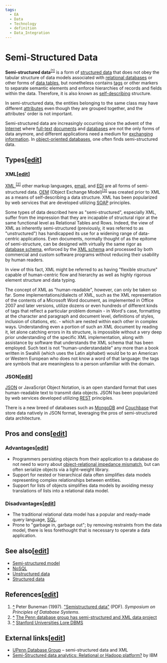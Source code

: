 ```yaml
---
tags:
  - EA
  - Data
  - Technology
  - definition
  - Data_Integration
---
```


# Semi-Structured Data
**Semi-structured data**<sup id="cite_ref-1"><a href="https://en.wikipedia.org/wiki/Semi-structured_data#cite_note-1">[1]</a></sup> is a form of [structured data](https://en.wikipedia.org/wiki/Structured_data "Structured data") that does not obey the tabular structure of data models associated with [relational databases](https://en.wikipedia.org/wiki/Relational_database "Relational database") or other forms of [data tables](https://en.wikipedia.org/wiki/Table_(database) "Table (database)"), but nonetheless contains [tags](https://en.wikipedia.org/wiki/Tag_(metadata) "Tag (metadata)") or other markers to separate semantic elements and enforce hierarchies of records and fields within the data. Therefore, it is also known as [self-describing](https://en.wikipedia.org/wiki/Self-describing "Self-describing") structure.

In semi-structured data, the entities belonging to the same class may have different [attributes](https://en.wikipedia.org/wiki/Attribute_(research) "Attribute (research)") even though they are grouped together, and the attributes' order is not important.

Semi-structured data are increasingly occurring since the advent of the [Internet](https://en.wikipedia.org/wiki/Internet "Internet") where [full-text](https://en.wikipedia.org/wiki/Full-text "Full-text") [documents](https://en.wikipedia.org/wiki/Documents "Documents") and [databases](https://en.wikipedia.org/wiki/Databases "Databases") are not the only forms of data anymore, and different applications need a medium for [exchanging information](https://en.wikipedia.org/wiki/Information_exchange "Information exchange"). In [object-oriented databases](https://en.wikipedia.org/wiki/Object_database "Object database"), one often finds semi-structured data.

## Types\[[edit](https://en.wikipedia.org/w/index.php?title=Semi-structured_data&action=edit&section=1 "Edit section: Types")\]

### XML\[[edit](https://en.wikipedia.org/w/index.php?title=Semi-structured_data&action=edit&section=2 "Edit section: XML")\]

[XML](https://en.wikipedia.org/wiki/XML "XML"),<sup id="cite_ref-2"><a href="https://en.wikipedia.org/wiki/Semi-structured_data#cite_note-2">[2]</a></sup> other markup languages, [email](https://en.wikipedia.org/wiki/Email "Email"), and [EDI](https://en.wikipedia.org/wiki/Electronic_Data_Interchange "Electronic Data Interchange") are all forms of semi-structured data. [OEM](https://en.wikipedia.org/wiki/Object_Exchange_Model "Object Exchange Model") (Object Exchange Model)<sup id="cite_ref-3"><a href="https://en.wikipedia.org/wiki/Semi-structured_data#cite_note-3">[3]</a></sup> was created prior to XML as a means of self-describing a data structure. XML has been popularized by web services that are developed utilizing [SOAP](https://en.wikipedia.org/wiki/SOAP "SOAP") principles.

Some types of data described here as "semi-structured", especially XML, suffer from the impression that they are incapable of structural rigor at the same functional level as Relational Tables and Rows. Indeed, the view of XML as inherently semi-structured (previously, it was referred to as "unstructured") has handicapped its use for a widening range of data-centric applications. Even documents, normally thought of as the epitome of semi-structure, can be designed with virtually the same rigor as [database schema](https://en.wikipedia.org/wiki/Database_schema "Database schema"), enforced by the [XML schema](https://en.wikipedia.org/wiki/XML_schema "XML schema") and processed by both commercial and custom software programs without reducing their usability by human readers.

In view of this fact, XML might be referred to as having "flexible structure" capable of human-centric flow and hierarchy as well as highly rigorous element structure and data typing.

The concept of XML as "human-readable", however, can only be taken so far. Some implementations/dialects of XML, such as the XML representation of the contents of a Microsoft Word document, as implemented in Office 2007 and later versions, utilize dozens or even hundreds of different kinds of tags that reflect a particular problem domain - in Word's case, formatting at the character and paragraph and document level, definitions of styles, inclusion of citations, etc. - which are nested within each other in complex ways. Understanding even a portion of such an XML document by reading it, let alone catching errors in its structure, is impossible without a very deep prior understanding of the specific XML implementation, along with assistance by software that understands the XML schema that has been employed. Such text is not "human-understandable" any more than a book written in Swahili (which uses the Latin alphabet) would be to an American or Western European who does not know a word of that language: the tags are symbols that are meaningless to a person unfamiliar with the domain.

### JSON\[[edit](https://en.wikipedia.org/w/index.php?title=Semi-structured_data&action=edit&section=3 "Edit section: JSON")\]

[JSON](https://en.wikipedia.org/wiki/JSON "JSON") or JavaScript Object Notation, is an open standard format that uses human-readable text to transmit data objects. JSON has been popularized by web services developed utilizing [REST](https://en.wikipedia.org/wiki/REST "REST") principles.

There is a new breed of databases such as [MongoDB](https://en.wikipedia.org/wiki/MongoDB "MongoDB") and [Couchbase](https://en.wikipedia.org/wiki/Couchbase "Couchbase") that store data natively in JSON format, leveraging the pros of semi-structured data architecture.

## Pros and cons\[[edit](https://en.wikipedia.org/w/index.php?title=Semi-structured_data&action=edit&section=4 "Edit section: Pros and cons")\]

### Advantages\[[edit](https://en.wikipedia.org/w/index.php?title=Semi-structured_data&action=edit&section=5 "Edit section: Advantages")\]

-   Programmers persisting objects from their application to a database do not need to worry about [object-relational impedance mismatch](https://en.wikipedia.org/wiki/Object-relational_impedance_mismatch "Object-relational impedance mismatch"), but can often serialize objects via a light-weight library.
-   Support for nested or hierarchical data often simplifies data models representing complex relationships between entities.
-   Support for lists of objects simplifies data models by avoiding messy translations of lists into a relational data model.

### Disadvantages\[[edit](https://en.wikipedia.org/w/index.php?title=Semi-structured_data&action=edit&section=6 "Edit section: Disadvantages")\]

-   The traditional relational data model has a popular and ready-made query language, [SQL](https://en.wikipedia.org/wiki/SQL "SQL").
-   Prone to "garbage in, garbage out"; by removing restraints from the data model, there is less forethought that is necessary to operate a data application.

## See also\[[edit](https://en.wikipedia.org/w/index.php?title=Semi-structured_data&action=edit&section=7 "Edit section: See also")\]

-   [Semi-structured model](https://en.wikipedia.org/wiki/Semi-structured_model "Semi-structured model")
-   [NoSQL](https://en.wikipedia.org/wiki/NoSQL "NoSQL")
-   [Unstructured data](https://en.wikipedia.org/wiki/Unstructured_data "Unstructured data")
-   [Structured data](https://en.wikipedia.org/wiki/Structured_data "Structured data")

## References\[[edit](https://en.wikipedia.org/w/index.php?title=Semi-structured_data&action=edit&section=8 "Edit section: References")\]

1.  **[^](https://en.wikipedia.org/wiki/Semi-structured_data#cite_ref-1 "Jump up")** Peter Buneman (1997). ["Semistructured data"](https://homepages.inf.ed.ac.uk/opb/papers/PODS1997a.pdf) (PDF). _Symposium on Principles of Database Systems_.
2.  **[^](https://en.wikipedia.org/wiki/Semi-structured_data#cite_ref-2 "Jump up")** [The Penn database group has semi-structured and XML data project](http://db.cis.upenn.edu/research/SS_XML.html)
3.  **[^](https://en.wikipedia.org/wiki/Semi-structured_data#cite_ref-3 "Jump up")** [Stanford Universities Lore DBMS](http://infolab.stanford.edu/lore/home/index.html)

## External links\[[edit](https://en.wikipedia.org/w/index.php?title=Semi-structured_data&action=edit&section=9 "Edit section: External links")\]

-   [UPenn Database Group](http://db.cis.upenn.edu/research/SS_XML.html) – semi-structured data and XML
-   [Semi-Structured data analytics: Relational or Hadoop platform?](http://www.ibmbigdatahub.com/blog/semi-structured-data-analytics-relational-or-hadoop-platform-part-1) by IBM